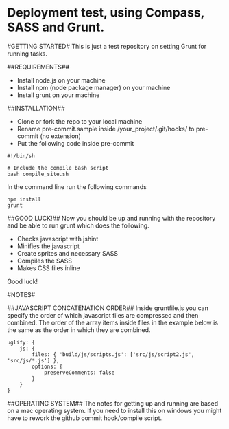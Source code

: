 Deployment test, using Compass, SASS and Grunt.
==========

#GETTING STARTED#
This is just a test repository on setting Grunt for running tasks.

##REQUIREMENTS##
- Install node.js on your machine
- Install npm (node package manager) on your machine
- Install grunt on your machine

##INSTALLATION##
- Clone or fork the repo to your local machine
- Rename pre-commit.sample inside /your_project/.git/hooks/ to pre-commit (no extension)
- Put the following code inside pre-commit
```
#!/bin/sh
 
# Include the compile bash script
bash compile_site.sh
```

In the command line run the following commands
```
npm install
grunt
```

##GOOD LUCK!##
Now you should be up and running with the repository and be able to run grunt which does the following.
- Checks javascript with jshint
- Minifies the javascript
- Create sprites and necessary SASS
- Compiles the SASS
- Makes CSS files inline

Good luck!

#NOTES#

##JAVASCRIPT CONCATENATION ORDER##
Inside gruntfile.js you can specify the order of which javascript files are compressed and then combined. The order of the array items inside files in the example below is the same as the order in which they are combined.
```
uglify: {
    js: {
        files: { 'build/js/scripts.js': ['src/js/script2.js', 'src/js/*.js'] },
        options: {
            preserveComments: false
        }
    }
}
```

##OPERATING SYSTEM##
The notes for getting up and running are based on a mac operating system. If you need to install this on windows you might have to rework the github commit hook/compile script.